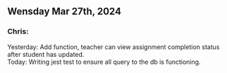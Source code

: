 ## Wensday Mar 27th, 2024

### Chris:

Yesterday: Add function, teacher can view assignment completion status after student has updated.\
Today: Writing jest test to ensure all query to the db is functioning.
